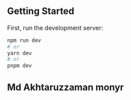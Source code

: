 ## Getting Started

First, run the development server:

```bash
npm run dev
# or
yarn dev
# or
pnpm dev
```

## Md Akhtaruzzaman monyr
